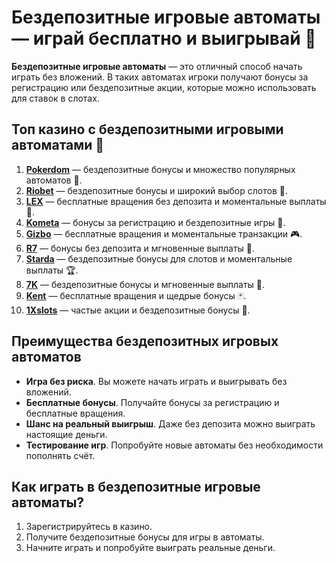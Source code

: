 # Бездепозитные игровые автоматы — играй бесплатно и выигрывай 🎰

**Бездепозитные игровые автоматы** — это отличный способ начать играть без вложений. В таких автоматах игроки получают бонусы за регистрацию или бездепозитные акции, которые можно использовать для ставок в слотах.

## Топ казино с бездепозитными игровыми автоматами 🎯

1. **[Pokerdom](https://brandplay.link/4k77v2yx)** — бездепозитные бонусы и множество популярных автоматов 🎲.
2. **[Riobet](https://brandplay.link/7xBLTPyj)** — бездепозитные бонусы и широкий выбор слотов 🎁.
3. **[LEX](https://brandplay.link/zW4hdDFV)** — бесплатные вращения без депозита и моментальные выплаты 💸.
4. **[Kometa](https://brandplay.link/8ZymQJV8)** — бонусы за регистрацию и бездепозитные игры 🌟.
5. **[Gizbo](https://brandplay.link/bprXw4YV)** — бесплатные вращения и моментальные транзакции 🎮.
6. **[R7](https://brandplay.link/bMd3Yjsw)** — бонусы без депозита и мгновенные выплаты 🎰.
7. **[Starda](https://brandplay.link/fB7xwRFL)** — бездепозитные бонусы для слотов и моментальные выплаты 🏆.
8. **[7K](https://brandplay.link/BvQyFShp)** — бездепозитные бонусы и мгновенные выплаты 🎉.
9. **[Kent](https://brandplay.link/Fv2WP3js)** — бесплатные вращения и щедрые бонусы 🃏.
10. **[1Xslots](https://brandplay.link/hSB1khtr)** — частые акции и бездепозитные бонусы 🎰.

## Преимущества бездепозитных игровых автоматов

- **Игра без риска**. Вы можете начать играть и выигрывать без вложений.
- **Бесплатные бонусы**. Получайте бонусы за регистрацию и бесплатные вращения.
- **Шанс на реальный выигрыш**. Даже без депозита можно выиграть настоящие деньги.
- **Тестирование игр**. Попробуйте новые автоматы без необходимости пополнять счёт.

## Как играть в бездепозитные игровые автоматы?

1. Зарегистрируйтесь в казино.
2. Получите бездепозитные бонусы для игры в автоматы.
3. Начните играть и попробуйте выиграть реальные деньги.
